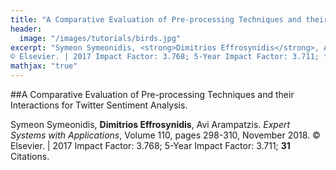 ```yaml
---
title: "A Comparative Evaluation of Pre-processing Techniques and their Interactions for Twitter Sentiment Analysis"
header:
  image: "/images/tutorials/birds.jpg"
excerpt: "Symeon Symeonidis, <strong>Dimitrios Effrosynidis</strong>, Avi Arampatzis. *Expert Systems with Applications*, Volume 110, pages 298-310, November 2018.
© Elsevier. | 2017 Impact Factor: 3.768; 5-Year Impact Factor: 3.711; **31** Citations."
mathjax: "true"
---
```


##A Comparative Evaluation of Pre-processing Techniques and their Interactions for Twitter Sentiment Analysis.

Symeon Symeonidis, **Dimitrios Effrosynidis**, Avi Arampatzis. *Expert Systems with Applications*, Volume 110, pages 298-310, November 2018.
© Elsevier. | 2017 Impact Factor: 3.768; 5-Year Impact Factor: 3.711; **31** Citations.
